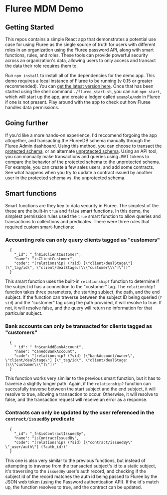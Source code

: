# Fluree MDM Demo

## Getting Started

This repos contains a simple React app that demonstrates a potential use case for using Fluree as the single source of truth for users with different roles in an organization using the Fluree password API, along with smart functions, rules, and roles. These tools can provide powerful security across an organization's data, allowing users to only access and transact the data their role requires them to.

Run `npm install` to install all of the dependencies for the demo app. This demo requires a local instance of Fluree to be running (v 0.15 or greater recommended). You can [get the latest version here](https://fluree-releases-public.s3.amazonaws.com/fluree-latest.zip#). Once that has been started using the shell command `./fluree_start.sh`, you can run `npm start`, which will start up the app, and create a ledger called `example/mdm` in Fluree if one is not present. Play around with the app to check out how Fluree handles data permissions.

## Going further

If you'd like a more hands-on experience, I'd reccomend forgoing the app altogether, and transacting the FlureeDB schema manually through the Fluree Admin dashboard. Using this method, you can choose to transact the [protected schema](./src/data/03-protected-schema.json), or an alternate [unprotected schema](./src/data/03-unprotected-schema.json). Using an API tool, you can manually make transactions and queries using JWT tokens to compare the behavior of the protected schema to the unprotected schema. For example, you can create a few sales users, and add some contracts. See what happens when you try to update a contract issued by another user in the protected schema vs. the unprotected schema.

## Smart functions

Smart functions are they key to data security in Fluree. The simplest of the these are the built-in `true` and `false` smart functions. In this demo, the simplest permission rules used the `true` smart function to allow queries and transactions to collections and predicates. There were three rules that required custom smart-functions:

### Accounting role can only query clients tagged as "customers"

```
  {
    "_id": "_fn$isClientCustomer",
    "name": "isClientCustomer",
    "code": "(relationship? (?sid) [\"client/dealStage\"] [\"_tag/id\", \"client/dealStage:[\\\"customer\\\"]\"])"
  }
```

This smart function uses the built-in `relationship?` function to determine if the subject id has a connection to the "customer" tag. The `relationship?` function takes three parameters, the starting subject, the path, and the end subject. If the function can traverse between the subject ID being queried (`?sid`) and the "customer" tag using the path provided, it will resolve to true. If not, it will resolve false, and the query will return no information for that particular subject.

### Bank accounts can only be transacted for clients tagged as "customers"

```
  {
    "_id": "_fn$canAddBankAccount",
    "name": "canAddBankAccount",
    "code": "(relationship? (?sid) [\"bankAccount/owner\", \"client/dealStage\"] [\"_tag/id\", \"client/dealStage:[\\\"customer\\\"]\"])"
  }
```

This function works very similar to the previous smart function, but it has to traverse a slightly longer path. Again, if the `relationship?` function can succesfully traverse between the start subject and the end subject, it will resolve to true, allowing a transaction to occur. Otherwise, it will resolve to false, and the transaction request will receive an error as a response.

### Contracts can only be updated by the user referenced in the `contract/issuedBy` predicate

```
  {
    "_id": "_fn$isContractIssuedBy",
    "name": "isContractIssuedBy",
    "code": "(relationship? (?sid) [\"contract/issuedBy\" \"_user/auth\"] (?auth_id))"
  }
```

This one is also very similar to the previous functions, but instead of attempting to traverse from the transacted subject's id to a static subject, it's traversing to the `issuedBy` user's auth record, and checking if the subject id of the record matches the auth id being passed to Fluree by the JSON web token (using the Password authentication API). If the id's match up, the function resolves to true, and the contract can be updated.
